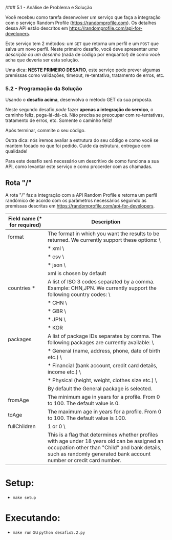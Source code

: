 /### 5.1 - Análise de Problema e Solução

Você recebeu como tarefa desenvolver um serviço que faça a integração com o serviço Random Profile (https://randomprofile.com).
Os detalhes dessa API estão descritos em https://randomprofile.com/api-for-developers.

Este serviço tem 2 métodos: um `GET` que retorna um perfil e um `POST` que salva um novo perfil.
Neste primeiro desafio, você deve apresentar *uma descrição ou um desenho* (nada de código por enquanto!) de como você acha que deveria ser esta solução.

Uma dica: **NESTE PRIMEIRO DESAFIO**, este serviço pode prever algumas premissas como validações, timeout, re-tentativa, tratamento de erros, etc.



### 5.2 - Programação da Solução

Usando o **desafio acima**, desenvolva o método GET da sua proposta.

Neste segundo desafio *pode* fazer **apenas a integração do serviço**, o caminho feliz, pega-lá-dá-cá. 
Não precisa se preocupar com re-tentativas, tratamento de erros, etc. Somente o caminho feliz!

Após terminar, commite o seu código.

Outra dica: nós iremos avaliar a estrutura do seu código e como você se mantem focado no que foi pedido. Cuide da estrutura, entregue com qualidade!

Para este desafio será necessário um descritivo de como funciona a sua API, como levantar este serviço e como procerder com as chamadas.


## Rota "/"
A rota "/" faz a integração com a API Random Profile e retorna um perfil randômico de acordo com os parâmetros necessários seguindo as premissas descritas em https://randomprofile.com/api-for-developers.

Field name (\* for required) | Description
----------------------------|--------------
format                      | The format in which you want the results to be returned. We currently support these options: \
                            | * xml \
                            | * csv \
                            | * json \
                            | xml is chosen by default
countries *                 | A list of ISO 3 codes separated by a comma. Example: CHN,JPN. We currently support the following country codes: \
                            | * CHN \
                            | * GBR \
                            | * JPN \
                            | * KOR
packages                    | A list of package IDs separates by comma. The following packages are currently available: \
                            | * General (name, address, phone, date of birth etc.) \
                            | * Financial (bank account, credit card details, income etc.) \
                            | * Physical (height, weight, clothes size etc.) \
                            | By default the General package is selected.
fromAge                     | The minimum age in years for a profile. From 0 to 100. The default value is 0.
toAge                       | The maximum age in years for a profile. From 0 to 100. The default value is 100.
fullChildren                | 1 or 0 \
                            | This is a flag that determines whether profiles with age under 18 years old can be assigned an occupation other than "Child" and bank details, such as randomly generated bank account number or credit card number.


# Setup:

- `make setup`

# Executando:

- `make run` ou `python desafio5.2.py`
